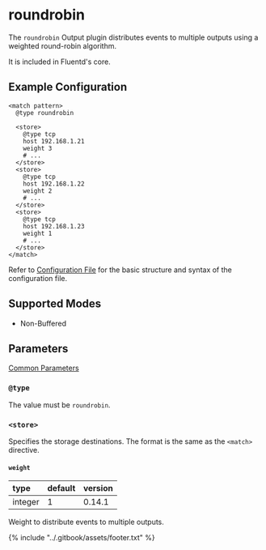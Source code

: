 # roundrobin

The `roundrobin` Output plugin distributes events to multiple outputs using a weighted round-robin algorithm.

It is included in Fluentd's core.

## Example Configuration

```text
<match pattern>
  @type roundrobin

  <store>
    @type tcp
    host 192.168.1.21
    weight 3
    # ...
  </store>
  <store>
    @type tcp
    host 192.168.1.22
    weight 2
    # ...
  </store>
  <store>
    @type tcp
    host 192.168.1.23
    weight 1
    # ...
  </store>
</match>
```

Refer to [Configuration File](../configuration/config-file.md) for the basic structure and syntax of the configuration file.

## Supported Modes

* Non-Buffered

## Parameters

[Common Parameters](../configuration/plugin-common-parameters.md)

### `@type`

The value must be `roundrobin`.

### `<store>`

Specifies the storage destinations. The format is the same as the `<match>` directive.

#### `weight`

| type | default | version |
| :--- | :--- | :--- |
| integer | 1 | 0.14.1 |

Weight to distribute events to multiple outputs.

{% include "../.gitbook/assets/footer.txt" %}
